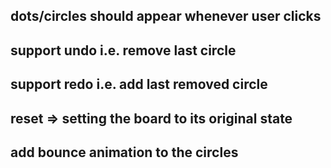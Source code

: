 ## dots/circles should appear whenever user clicks
## support undo i.e. remove last circle
## support redo i.e. add last removed circle
## reset => setting the board to its original state
## add bounce animation to the circles